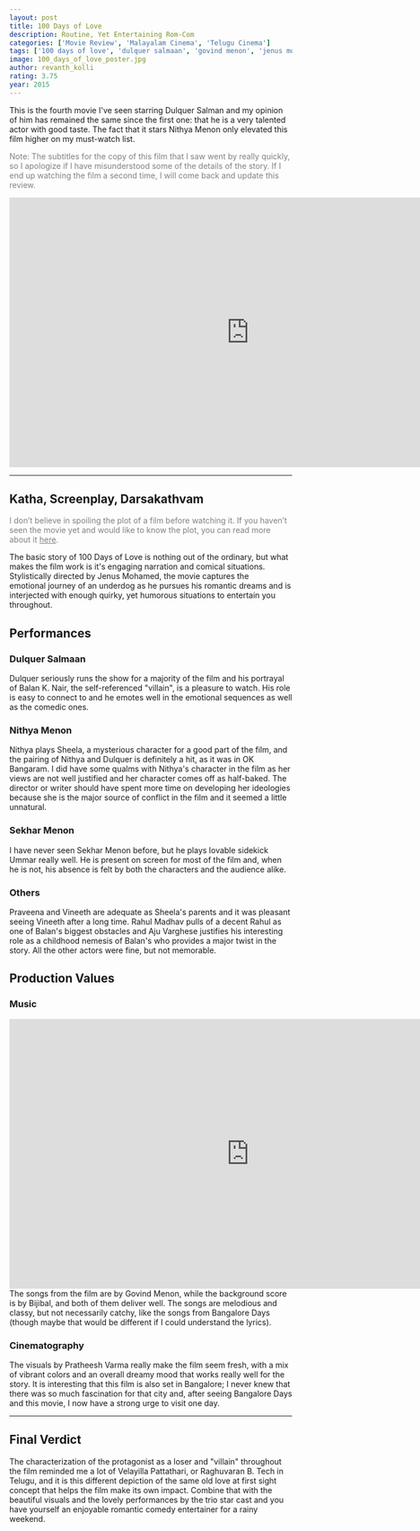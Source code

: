 ```yaml
---
layout: post
title: 100 Days of Love
description: Routine, Yet Entertaining Rom-Com
categories: ['Movie Review', 'Malayalam Cinema', 'Telugu Cinema']
tags: ['100 days of love', 'dulquer salmaan', 'govind menon', 'jenus mohamed', 'malayalam movie review', 'nithya menen', 'sekhar menon']
image: 100_days_of_love_poster.jpg
author: revanth_kolli
rating: 3.75
year: 2015
---
```


This is the fourth movie I've seen starring Dulquer Salman and my opinion of him has remained the same since the first one: that he is a very talented actor with good taste. The fact that it stars Nithya Menon only elevated this film higher on my must-watch list.

<span style="color:#808080;">Note: The subtitles for the copy of this film that I saw went by really quickly, so I apologize if I have misunderstood some of the details of the story. If I end up watching the film a second time, I will come back and update this review. </span>

<iframe width="853" height="480" src="https://www.youtube.com/embed/YiqlXC3XKO0" frameborder="0" allowfullscreen></iframe>

<hr />

<h2><span class="review_header">Katha, Screenplay, Darsakathvam</span></h2>
<span style="color:#808080;">I don’t believe in spoiling the plot of a film before watching it. If you haven’t seen the movie yet and would like to know the plot, you can read more about it <a style="color:#808080;" href="https://en.wikipedia.org/wiki/100_Days_of_Love#Plot" target="_blank">here</a>.</span>

The basic story of 100 Days of Love is nothing out of the ordinary, but what makes the film work is it's engaging narration and comical situations. Stylistically directed by Jenus Mohamed, the movie captures the emotional journey of an underdog as he pursues his romantic dreams and is interjected with enough quirky, yet humorous situations to entertain you throughout.
<h2><span class="review_header">Performances </span></h2>
<h3>Dulquer Salmaan</h3>
Dulquer seriously runs the show for a majority of the film and his portrayal of Balan K. Nair, the self-referenced "villain", is a pleasure to watch. His role is easy to connect to and he emotes well in the emotional sequences as well as the comedic ones.
<h3>Nithya Menon</h3>
Nithya plays Sheela, a mysterious character for a good part of the film, and the pairing of Nithya and Dulquer is definitely a hit, as it was in OK Bangaram. I did have some qualms with Nithya's character in the film as her views are not well justified and her character comes off as half-baked. The director or writer should have spent more time on developing her ideologies because she is the major source of conflict in the film and it seemed a little unnatural.
<h3>Sekhar Menon</h3>
I have never seen Sekhar Menon before, but he plays lovable sidekick Ummar really well. He is present on screen for most of the film and, when he is not, his absence is felt by both the characters and the audience alike.
<h3>Others</h3>
Praveena and Vineeth are adequate as Sheela's parents and it was pleasant seeing Vineeth after a long time. Rahul Madhav pulls of a decent Rahul as one of Balan's biggest obstacles and Aju Varghese justifies his interesting role as a childhood nemesis of Balan's who provides a major twist in the story. All the other actors were fine, but not memorable.
<h2><span class="review_header">Production Values</span></h2>
<h3>Music</h3>
<iframe width="853" height="480" src="https://www.youtube.com/embed/cI7UIlMgT00" frameborder="0" allowfullscreen></iframe>
The songs from the film are by Govind Menon, while the background score is by Bijibal, and both of them deliver well. The songs are melodious and classy, but not necessarily catchy, like the songs from Bangalore Days (though maybe that would be different if I could understand the lyrics).
<h3>Cinematography</h3>
The visuals by Pratheesh Varma really make the film seem fresh, with a mix of vibrant colors and an overall dreamy mood that works really well for the story. It is interesting that this film is also set in Bangalore; I never knew that there was so much fascination for that city and, after seeing Bangalore Days and this movie, I now have a strong urge to visit one day.

<hr />

<h2><span class="review_header">Final Verdict</span></h2>
The characterization of the protagonist as a loser and "villain" throughout the film reminded me a lot of Velayilla Pattathari, or Raghuvaran B. Tech in Telugu, and it is this different depiction of the same old love at first sight concept that helps the film make its own impact. Combine that with the beautiful visuals and the lovely performances by the trio star cast and you have yourself an enjoyable romantic comedy entertainer for a rainy weekend.

